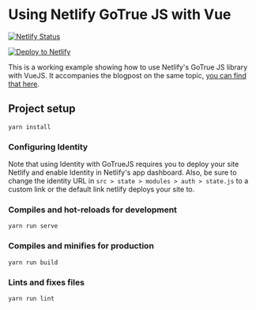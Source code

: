 # Using Netlify GoTrue JS with Vue

[![Netlify Status](https://api.netlify.com/api/v1/badges/d0a7405c-9659-4047-a633-f07133b22c1b/deploy-status)](https://app.netlify.com/sites/netlify-gotrue-in-vue/deploys)

[![Deploy to Netlify](https://www.netlify.com/img/deploy/button.svg)](https://app.netlify.com/start/deploy?repository=https://github.com/shortdiv/gotruejs-in-vue)

This is a working example showing how to use Netlify's GoTrue JS library with VueJS. It accompanies the blogpost on the same topic, [you can find that here](https://www.netlify.com/blog/2018/12/07/gotrue-js---bringing-authentication-to-static-sites-with-just-3kb-of-js/). 

## Project setup

```
yarn install
```

### Configuring Identity
Note that using Identity with GoTrueJS requires you to deploy your site Netlify and enable Identity in Netlify's app dashboard. Also, be sure to change the identity URL in `src > state > modules > auth > state.js` to a custom link or the default link netlify deploys your site to. 


### Compiles and hot-reloads for development

```
yarn run serve
```

### Compiles and minifies for production

```
yarn run build
```

### Lints and fixes files

```
yarn run lint
```
